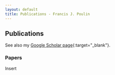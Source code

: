 ```yaml
---
layout: default
title: Publications - Francis J. Poulin
---
```


## Publications

See also my [Google Scholar page](https://scholar.google.ca/citations?user=EFm5gG4AAAAJ&hl=en){:target="_blank"}.

### Papers

Insert
